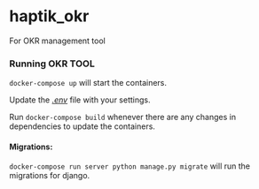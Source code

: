 # haptik_okr
For OKR management tool


### Running OKR TOOL

`docker-compose up` will start the containers.

Update the [_.env_](haptik_okr/.sample_env) file with your settings.

Run `docker-compose build` whenever there are any changes in dependencies to update the containers.

#### Migrations:
`docker-compose run server python manage.py migrate` will run the migrations for django.